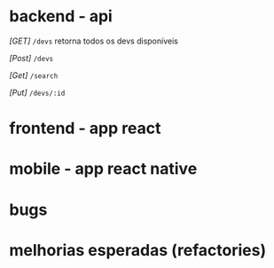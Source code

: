 
# backend - api
*[GET]* `/devs` retorna todos os devs disponíveis

*[Post]* `/devs` 

*[Get]* `/search`

*[Put]* `/devs/:id`

# frontend - app react

# mobile - app react native

# bugs 

# melhorias esperadas (refactories)

